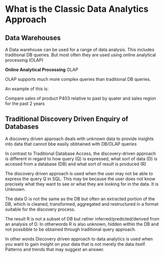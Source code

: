 # What is the Classic Data Analytics Approach 

## Data Warehouses 

A Data warehouse can be used for a range of data analysis. This includes traditional DB queries. But most often they are used using online analytical processing (OLAP)

**Online Analytical Processing** OLAP 

OLAP supports much more complex queries than traditional DB queries.

An example of this is: 

Compare sales of product P403 relative to past by quater and sales region for the past 2 years

## Traditional Discovery Driven Enquiry of Databases 

A discovery driven approach deals with unknown data to provide insights into data that cannot bbe easily obbtained with DB/OLAP queries 

In contrast to Traditional Database Access, the discovery-driven approach is different in regard to how query (Q) is expressed, what sort of data (D) is accesed from a database (DB) and what sort of result is produced (R)

The discovery driven approach is used when the user may not be able to express the query Q in SQL. 
This may be because the user does not know precisely what they want to see or what they are looking for in the data. 
It is Unknown. 

The data D is not the same as the DB but often an extracted portion of the DB, which is cleaned, transformed, aggregated and restructured in a format suitable for the discovery process. 

The result R is not a subset of DB but rather inferred/predicted/derived from an analysis of D.
In otherwords R is also unknown, hidden within the DB and not possibble to be obtained through traditional query approach. 

In other words Discovery driven approach to data analytics is used when you want to gain insight on your data that is not merely the data itself. Patterns and trends that may suggest an answer. 


